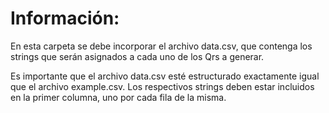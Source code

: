 # Información:

En esta carpeta se debe incorporar el archivo data.csv, que contenga los strings que serán asignados a cada uno de los Qrs a generar.

Es importante que el archivo data.csv esté estructurado exactamente igual que el archivo example.csv. Los respectivos strings deben estar incluidos en la primer columna, uno por cada fila de la misma.